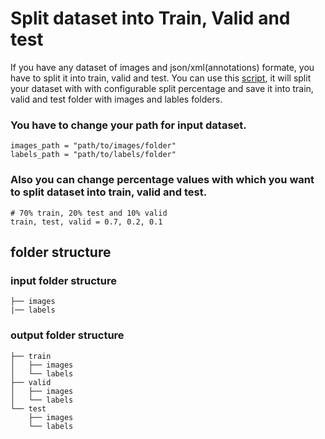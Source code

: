 # Split dataset into Train, Valid and test
If you have any dataset of images and json/xml(annotations) formate, you have to split it into train, valid and test. You can use this [script](split_data.py), it will split your dataset with with configurable split percentage and save it into train, valid and test folder with images and lables folders. 

### You have to change your path for input dataset.
```
images_path = "path/to/images/folder"
labels_path = "path/to/labels/folder"
```

### Also you can change percentage values with which you want to split dataset into train, valid and test.
```
# 70% train, 20% test and 10% valid
train, test, valid = 0.7, 0.2, 0.1
```

## folder structure

### input folder structure
``` 
├── images
|── labels
```

### output folder structure
```
├── train
│   ├── images
│   └── labels
├── valid
│   ├── images
│   └── labels
└── test
    ├── images
    └── labels
```
